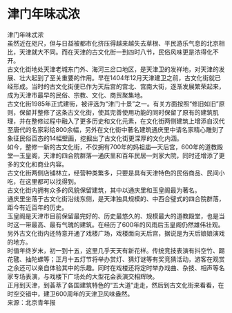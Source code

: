 # 津门年味忒浓  
津门年味忒浓  
虽然近在咫尺，但与日益被都市化挤压得越来越失去草根、平民游乐气息的北京相比，天津就大不同。而在天津的古文化街一到四时八节，民俗风味更是浓得化不开。  
古文化街地处天津老城东门外、海河三岔口地区，是天津卫的发祥地，对天津的发展、壮大起到了至关重要的作用。早在1404年12月天津建卫之前，古文化街就已经形成。当时的古文化街便已作为天后宫的宫北、宫南大街，逐渐发展繁荣起来，成为天津市最早的民俗、宗教、文化、商贸聚集地。  
古文化街1985年正式建街，被评选为“津门十景”之一。有关方面按照“修旧如旧”原则，保留并整修了这条古文化街，使其完善使用功能的同时保留了原有的建筑肌理，并在整修过程中融入了更多历史和文化元素，在文化街两侧建筑上增添自汉代至唐代的名家彩绘800余幅，另外在文化街中著名建筑通庆里中请名家精心雕刻了象征民俗百态的14幅壁画，挖掘出了古文化街更深厚的文化内涵。  
如今，整修一新的古文化街，不仅拥有700年的妈祖庙—天后宫，600年的道教殿堂—玉皇阁，天津的四合院群落—通庆里和百年民居—刘家大院，同时还增添了更多的文化和商业内容。  
古文化街两侧店铺林立，经营种类繁多，只要是具有天津特色的民俗商品、民间小吃，在这里都可以找得到。  
古文化街内拥有众多的风貌保留建筑，其中以通庆里和玉皇阁最为著名。  
通庆里坐落于古文化街沿线东侧，是天津独具规模的、中西合璧式的四合院群落，距今有近百年的历史。  
玉皇阁是天津市目前保留最完好的、历史最悠久的、规模最大的道教殿堂，也是当时这一带最高、最有气魄的建筑。在经历了600年的风雨后玉皇阁仍然雄伟壮观。  
另外古文化街内还特意开通了戏楼广场，戏楼面向天后宫，据说是为天后娘娘演戏的地方。  
时值年终岁末，初一到十五，这里几乎天天有新花样。传统竞技表演有抖空竹、踢花毽、抽陀螺等；正月十五灯节将举办赏灯、猜灯谜等有奖竞猜活动，游客在观赏之余还可以亲自体验其中的乐趣。同时在戏楼还将定时举办戏曲、杂技、相声等名家专场表演，与戏楼下广场处的大型花会表演交相辉映。  
正月到天津，到荟萃了各国建筑特色的“五大道”走走，然后到古文化街来看看，在时空交错中，建卫600周年的天津卫风味盎然。  
来源：北京青年报  
<!-- Last processed: 2025-07-22 03:44:26 -->
